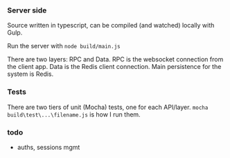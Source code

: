 

### Server side

Source written in typescript, can be compiled (and watched) locally with Gulp.

Run the server with `node build/main.js`

There are two layers: RPC and Data.  RPC is the websocket connection from the client app.  Data is the Redis client connection.  Main persistence for the system is Redis.

### Tests
There are two tiers of unit (Mocha) tests, one for each API/layer.  `mocha build\test\...\filename.js` is how I run them.


### todo

- auths, sessions mgmt

